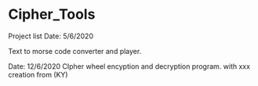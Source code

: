 # Cipher_Tools
Project list
Date: 5/6/2020 

Text to morse code converter and player.

Date: 12/6/2020
CIpher wheel encyption and decryption program.
with xxx creation from (KY)
